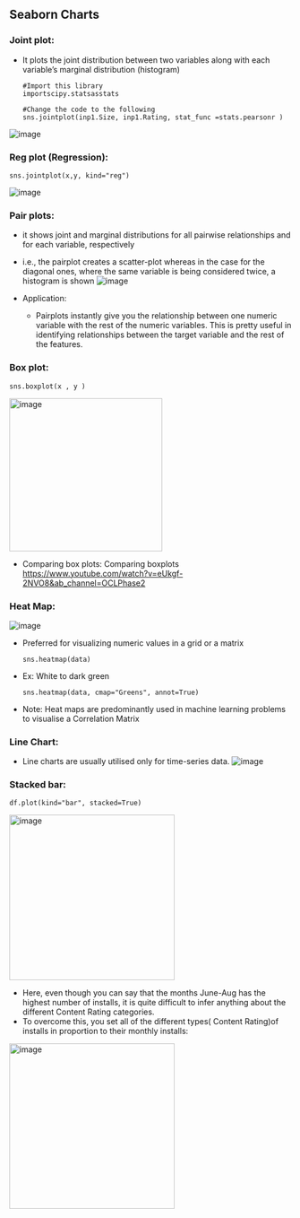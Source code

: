 ## Seaborn Charts

### Joint plot:
- It plots the joint distribution between two variables along with each variable’s marginal distribution (histogram)
	```
	#Import this library
	importscipy.statsasstats

	#Change the code to the following
	sns.jointplot(inp1.Size, inp1.Rating, stat_func =stats.pearsonr )
	```

![image](https://user-images.githubusercontent.com/10133554/188879957-770b3156-c562-4dd9-9e96-7723ec261aa7.png)


### Reg plot (Regression):
	sns.jointplot(x,y, kind="reg")
	
![image](https://user-images.githubusercontent.com/10133554/188880193-1e94a89e-e0d4-4c2a-9a66-3d30ce6e97ab.png)

### Pair plots:
- it shows joint and marginal distributions for all pairwise relationships and for each variable, respectively
- i.e., the pairplot creates a scatter-plot whereas in the case for the diagonal ones, where the same variable is being considered twice, a histogram is shown
![image](https://user-images.githubusercontent.com/10133554/188880230-4242b73b-aec8-4742-87ff-49e42af8138a.png)

- Application:
  - Pairplots instantly give you the relationship between one numeric variable with the rest of the numeric variables. This is pretty useful in identifying relationships between the target variable and the rest of the features.
		
		
### Box plot:
	sns.boxplot(x , y )
<img width="273" alt="image" src="https://user-images.githubusercontent.com/10133554/188880277-46a5cd88-bbbf-4fde-aff7-8135a057a78c.png">

- Comparing box plots: Comparing boxplots https://www.youtube.com/watch?v=eUkgf-2NVO8&ab_channel=OCLPhase2	
	
	
### Heat Map:
![image](https://user-images.githubusercontent.com/10133554/188880348-7817b827-ce38-4715-885b-ca53cba845ca.png)

- Preferred for visualizing numeric values in a grid or a matrix
  ```
  sns.heatmap(data)
  ```

- Ex: White to dark green
    ``` 
    sns.heatmap(data, cmap="Greens", annot=True)
    ```
- Note: Heat maps are predominantly used in machine learning problems to visualise a  Correlation Matrix


### Line Chart:
- Line charts are usually utilised only for time-series data. 
![image](https://user-images.githubusercontent.com/10133554/188881255-6ae22731-ca56-4c8b-bc5d-33ef9aef80ec.png)



### Stacked bar:
 	df.plot(kind="bar", stacked=True)
	
<img width="295" alt="image" src="https://user-images.githubusercontent.com/10133554/188881494-2ab06378-bff7-4f98-ba17-c41fc7cd97c3.png">

- Here, even though you can say that the months June-Aug has the highest number of installs, it is quite difficult to infer anything about the different Content Rating categories. 
- To overcome this, you set all of the different types( Content Rating)of installs in proportion to their monthly installs:

<img width="295" alt="image" src="https://user-images.githubusercontent.com/10133554/188881744-b9f075ea-40ee-4338-8637-d67a2d8ea3ae.png">

